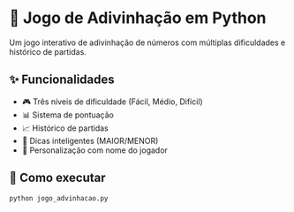 # 🎯 Jogo de Adivinhação em Python

Um jogo interativo de adivinhação de números com múltiplas dificuldades e histórico de partidas.

## ✨ Funcionalidades

- 🎮 Três níveis de dificuldade (Fácil, Médio, Difícil)
- 📊 Sistema de pontuação
- 📈 Histórico de partidas
- 🎯 Dicas inteligentes (MAIOR/MENOR)
- 👤 Personalização com nome do jogador

## 🚀 Como executar

```bash
python jogo_advinhacao.py
